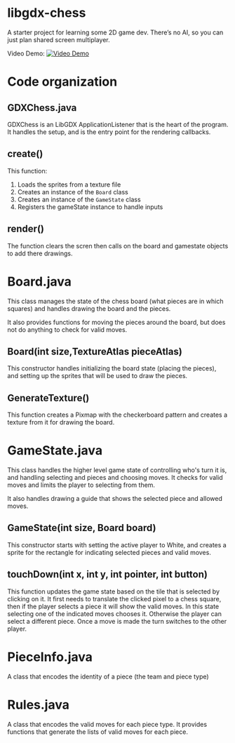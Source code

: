 # libgdx-chess

A starter project for learning some 2D game dev. There’s no AI, so you can just plan shared screen multiplayer.

Video Demo:
[![Video Demo](https://img.youtube.com/vi/1nRo-ucrgkk/0.jpg)](https://www.youtube.com/watch?v=1nRo-ucrgkk)


# Code organization


## GDXChess.java

GDXChess is an LibGDX ApplicationListener that is the heart of the program. It handles the setup, and is the entry point for the rendering callbacks.

## create()

This function:
1. Loads the sprites from a texture file
2. Creates an instance of the `Board` class
3. Creates an instance of the `GameState` class
4. Registers the gameState instance to handle inputs

## render()
The function clears the scren then calls on the board and gamestate objects to add there drawings.

# Board.java

This class manages the state of the chess board (what pieces are in which squares) and handles drawing the board and the pieces.

It also provides functions for moving the pieces around the board, but does not do anything to check for valid moves.

## Board(int size,TextureAtlas pieceAtlas)

This constructor handles initializing the board state (placing the pieces), and setting up the sprites that will be used to draw the pieces.

## GenerateTexture()

This function creates a Pixmap with the checkerboard pattern and creates a texture from it for drawing the board.

# GameState.java

This class handles the higher level game state of controlling who's turn it is, and handling selecting and pieces and choosing moves. It checks for valid moves and limits the player to selecting from them.

It also handles drawing a guide that shows the selected piece and allowed moves.

## GameState(int size, Board board)

This constructor starts with setting the active player to White, and creates a sprite for the rectangle for indicating selected pieces and valid moves.

## touchDown(int x, int y, int pointer, int button)

This function updates the game state based on the tile that is selected by clicking on it. It first needs to translate the clicked pixel to a chess square, then if the player selects a piece it will show the valid moves. In this state selecting one of the indicated moves chooses it. Otherwise the player can select a different piece. Once a move is made the turn switches to the other player.

# PieceInfo.java

A class that encodes the identity of a piece (the team and piece type)

# Rules.java

A class that encodes the valid moves for each piece type. It provides functions that generate the lists of valid moves for each piece.
